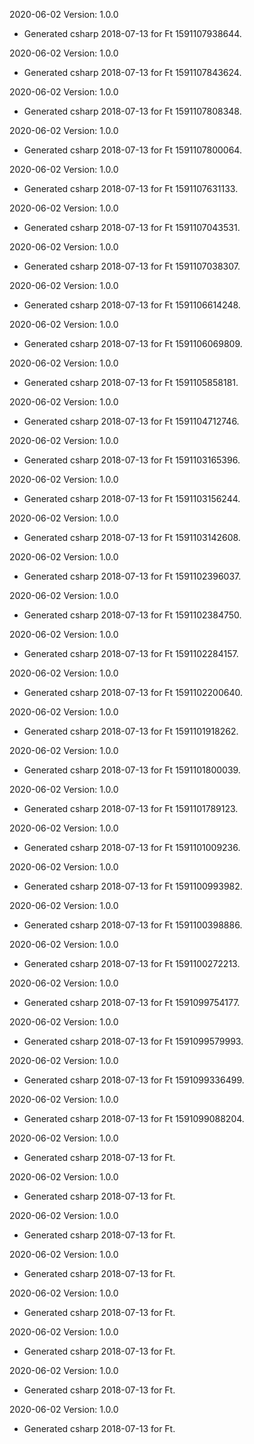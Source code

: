 2020-06-02 Version: 1.0.0
- Generated csharp 2018-07-13 for Ft 1591107938644.

2020-06-02 Version: 1.0.0
- Generated csharp 2018-07-13 for Ft 1591107843624.

2020-06-02 Version: 1.0.0
- Generated csharp 2018-07-13 for Ft 1591107808348.

2020-06-02 Version: 1.0.0
- Generated csharp 2018-07-13 for Ft 1591107800064.

2020-06-02 Version: 1.0.0
- Generated csharp 2018-07-13 for Ft 1591107631133.

2020-06-02 Version: 1.0.0
- Generated csharp 2018-07-13 for Ft 1591107043531.

2020-06-02 Version: 1.0.0
- Generated csharp 2018-07-13 for Ft 1591107038307.

2020-06-02 Version: 1.0.0
- Generated csharp 2018-07-13 for Ft 1591106614248.

2020-06-02 Version: 1.0.0
- Generated csharp 2018-07-13 for Ft 1591106069809.

2020-06-02 Version: 1.0.0
- Generated csharp 2018-07-13 for Ft 1591105858181.

2020-06-02 Version: 1.0.0
- Generated csharp 2018-07-13 for Ft 1591104712746.

2020-06-02 Version: 1.0.0
- Generated csharp 2018-07-13 for Ft 1591103165396.

2020-06-02 Version: 1.0.0
- Generated csharp 2018-07-13 for Ft 1591103156244.

2020-06-02 Version: 1.0.0
- Generated csharp 2018-07-13 for Ft 1591103142608.

2020-06-02 Version: 1.0.0
- Generated csharp 2018-07-13 for Ft 1591102396037.

2020-06-02 Version: 1.0.0
- Generated csharp 2018-07-13 for Ft 1591102384750.

2020-06-02 Version: 1.0.0
- Generated csharp 2018-07-13 for Ft 1591102284157.

2020-06-02 Version: 1.0.0
- Generated csharp 2018-07-13 for Ft 1591102200640.

2020-06-02 Version: 1.0.0
- Generated csharp 2018-07-13 for Ft 1591101918262.

2020-06-02 Version: 1.0.0
- Generated csharp 2018-07-13 for Ft 1591101800039.

2020-06-02 Version: 1.0.0
- Generated csharp 2018-07-13 for Ft 1591101789123.

2020-06-02 Version: 1.0.0
- Generated csharp 2018-07-13 for Ft 1591101009236.

2020-06-02 Version: 1.0.0
- Generated csharp 2018-07-13 for Ft 1591100993982.

2020-06-02 Version: 1.0.0
- Generated csharp 2018-07-13 for Ft 1591100398886.

2020-06-02 Version: 1.0.0
- Generated csharp 2018-07-13 for Ft 1591100272213.

2020-06-02 Version: 1.0.0
- Generated csharp 2018-07-13 for Ft 1591099754177.

2020-06-02 Version: 1.0.0
- Generated csharp 2018-07-13 for Ft 1591099579993.

2020-06-02 Version: 1.0.0
- Generated csharp 2018-07-13 for Ft 1591099336499.

2020-06-02 Version: 1.0.0
- Generated csharp 2018-07-13 for Ft 1591099088204.

2020-06-02 Version: 1.0.0
- Generated csharp 2018-07-13 for Ft.

2020-06-02 Version: 1.0.0
- Generated csharp 2018-07-13 for Ft.

2020-06-02 Version: 1.0.0
- Generated csharp 2018-07-13 for Ft.

2020-06-02 Version: 1.0.0
- Generated csharp 2018-07-13 for Ft.

2020-06-02 Version: 1.0.0
- Generated csharp 2018-07-13 for Ft.

2020-06-02 Version: 1.0.0
- Generated csharp 2018-07-13 for Ft.

2020-06-02 Version: 1.0.0
- Generated csharp 2018-07-13 for Ft.

2020-06-02 Version: 1.0.0
- Generated csharp 2018-07-13 for Ft.

